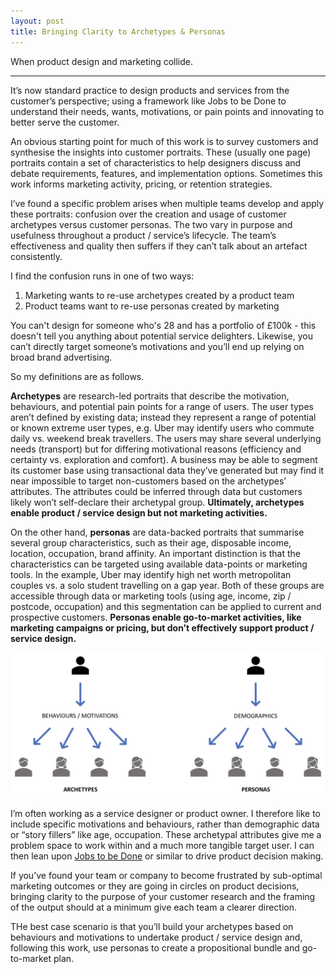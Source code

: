 ```yaml
---
layout: post
title: Bringing Clarity to Archetypes & Personas
---
```


When product design and marketing collide.

---

It’s now standard practice to design products and services from the customer’s perspective; using a framework like Jobs to be Done to understand their needs, wants, motivations, or pain points and innovating to better serve the customer.

An obvious starting point for much of this work is to survey customers and synthesise the insights into customer portraits. These (usually one page) portraits contain a set of characteristics to help designers discuss and debate requirements, features, and implementation options. Sometimes this work informs marketing activity, pricing, or retention strategies.

I’ve found a specific problem arises when multiple teams develop and apply these portraits: confusion over the creation and usage of customer archetypes versus customer personas. The two vary in purpose and usefulness throughout a product / service’s lifecycle. The team’s effectiveness and quality then suffers if they can’t talk about an artefact consistently.

I find the confusion runs in one of two ways:
1. Marketing wants to re-use archetypes created by a product team
2. Product teams want to re-use personas created by marketing

You can't design for someone who's 28 and has a portfolio of £100k - this doesn't tell you anything about potential service delighters. Likewise, you can’t directly target someone’s motivations and you’ll end up relying on broad brand advertising.

So my definitions are as follows.

**Archetypes** are research-led portraits that describe the motivation, behaviours, and potential pain points for a range of users. The user types aren’t defined by existing data; instead they represent a range of potential or known extreme user types, e.g. Uber may identify users who commute daily vs. weekend break travellers. The users may share several underlying needs (transport) but for differing motivational reasons (efficiency and certainty vs. exploration and comfort). A business may be able to segment its customer base using transactional data they’ve generated but may find it near impossible to target non-customers based on the archetypes’ attributes. The attributes could be inferred through data but customers likely won’t self-declare their archetypal group. **Ultimately, archetypes enable product / service design but not marketing activities.** 

On the other hand, **personas** are data-backed portraits that summarise several group characteristics, such as their age, disposable income, location, occupation, brand affinity. An important distinction is that the characteristics can be targeted using available data-points or marketing tools. In the example, Uber may identify high net worth metropolitan couples vs. a solo student travelling on a gap year. Both of these groups are accessible through data or marketing tools (using age, income, zip / postcode, occupation) and this segmentation can be applied to current and prospective customers. **Personas enable go-to-market activities, like marketing campaigns or pricing, but don’t effectively support product / service design.**

![](/images/avp.png)

I’m often working as a service designer or product owner. I therefore like to include specific motivations and behaviours, rather than demographic data or “story fillers” like age, occupation. These archetypal attributes give me a problem space to work within and a much more tangible target user. I can then lean upon [Jobs to be Done](https://murdo.xyz/jobs-to-be-done/) or similar to drive product decision making.

If you’ve found your team or company to become frustrated by sub-optimal marketing outcomes or they are going in circles on product decisions, bringing clarity to the purpose of your customer research and the framing of the output should at a minimum give each team a clearer direction.

THe best case scenario is that you’ll build your archetypes based on behaviours and motivations to undertake product / service design and, following this work, use personas to create a propositional bundle and go-to-market plan. 